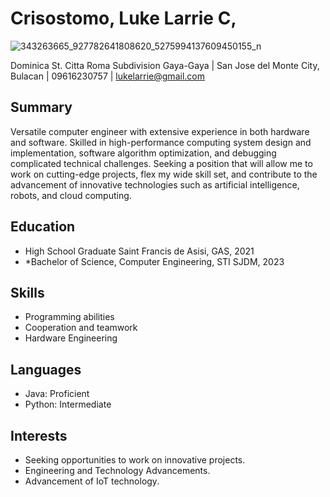 # Crisostomo, Luke Larrie C,
![343263665_927782641808620_5275994137609450155_n](https://github.com/LukeCris/me/assets/134496338/2ec9944e-e333-41a0-943e-789aaa7f24db)

Dominica St. Citta Roma Subdivision Gaya-Gaya |  San Jose del Monte City, Bulacan | 09616230757 | lukelarrie@gmail.com

## Summary
Versatile computer engineer with extensive experience in both hardware and software. Skilled in high-performance computing system design and implementation, software algorithm optimization, and debugging complicated technical challenges. Seeking a position that will allow me to work on cutting-edge projects, 
flex my wide skill set, and contribute to the advancement of innovative technologies such as artificial intelligence, robots, and cloud computing.

## Education
- High School Graduate Saint Francis de Asisi, GAS, 2021
- *Bachelor of Science, Computer Engineering, STI SJDM, 2023


## Skills
- Programming abilities
- Cooperation and teamwork
- Hardware Engineering 

## Languages
- Java: Proficient
- Python: Intermediate

## Interests
- Seeking opportunities to work on innovative projects.
- Engineering and Technology Advancements.
- Advancement of IoT technology.
